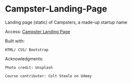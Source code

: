 # Campster-Landing-Page
Landing page (static) of Campsters, a made-up startup name 

Access:	[Campster Landing Page](https://raw.githack.com/stntsai/Campster-Landing-Page/master/Campsters%20landing.html)

Built with:

	HTML/ CSS/ Bootstrap

Acknowledgments:

	Photo credit: Unsplash

	Course contributer: Colt Steele on Udemy
